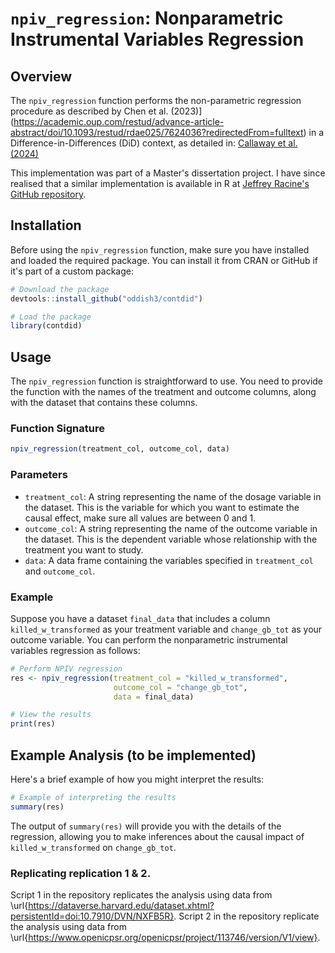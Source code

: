 # `npiv_regression`: Nonparametric Instrumental Variables Regression

## Overview

The `npiv_regression` function performs the non-parametric regression procedure as described by Chen et al. (2023)](https://academic.oup.com/restud/advance-article-abstract/doi/10.1093/restud/rdae025/7624036?redirectedFrom=fulltext) in a Difference-in-Differences (DiD) context, as detailed in: [Callaway et al. (2024)](https://arxiv.org/abs/2107.02637)

This implementation was part of a Master's dissertation project. I have since realised that a similar implementation is available in R at [Jeffrey Racine's GitHub repository](https://github.com/JeffreyRacine/npiv).


## Installation

Before using the `npiv_regression` function, make sure you have installed and loaded the required package. You can install it from CRAN or GitHub if it's part of a custom package:

```r
# Download the package
devtools::install_github("oddish3/contdid")

# Load the package
library(contdid)
```

## Usage

The `npiv_regression` function is straightforward to use. 
You need to provide the function with the names of the treatment and outcome columns, along with the dataset that contains these columns.

### Function Signature

```r
npiv_regression(treatment_col, outcome_col, data)
```

### Parameters

- `treatment_col`: A string representing the name of the dosage variable in the dataset. This is the variable for which you want to estimate the causal effect, make sure all values are between 0 and 1. 
- `outcome_col`: A string representing the name of the outcome variable in the dataset. This is the dependent variable whose relationship with the treatment you want to study.
- `data`: A data frame containing the variables specified in `treatment_col` and `outcome_col`.

### Example

Suppose you have a dataset `final_data` that includes a column `killed_w_transformed` as your treatment variable and `change_gb_tot` as your outcome variable. You can perform the nonparametric instrumental variables regression as follows:

```r
# Perform NPIV regression
res <- npiv_regression(treatment_col = "killed_w_transformed",
                       outcome_col = "change_gb_tot", 
                       data = final_data)

# View the results
print(res)
```

## Example Analysis (to be implemented)

Here's a brief example of how you might interpret the results:

```r
# Example of interpreting the results
summary(res)
```

The output of `summary(res)` will provide you with the details of the regression, allowing you to make inferences about the causal impact of `killed_w_transformed` on `change_gb_tot`.

### Replicating replication 1 & 2.
Script 1 in the repository replicates the analysis using data from \url{https://dataverse.harvard.edu/dataset.xhtml?persistentId=doi:10.7910/DVN/NXFB5R}.
Script 2 in the repository replicate the analysis using data from \url{https://www.openicpsr.org/openicpsr/project/113746/version/V1/view}.
